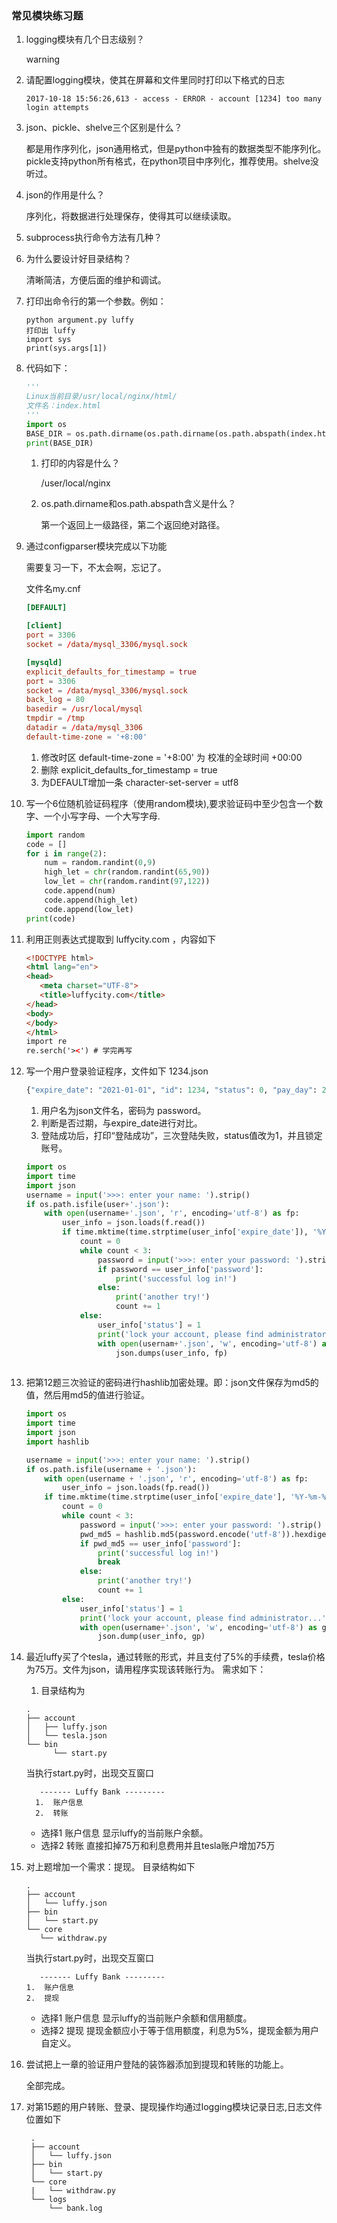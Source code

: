 ### 常见模块练习题

1. logging模块有几个日志级别？

   warning

   

2. 请配置logging模块，使其在屏幕和文件里同时打印以下格式的日志

   ```log
   2017-10-18 15:56:26,613 - access - ERROR - account [1234] too many login attempts
   ```

3. json、pickle、shelve三个区别是什么？

   都是用作序列化，json通用格式，但是python中独有的数据类型不能序列化。pickle支持python所有格式，在python项目中序列化，推荐使用。shelve没听过。

4. json的作用是什么？

   序列化，将数据进行处理保存，使得其可以继续读取。

5. subprocess执行命令方法有几种？

   

6. 为什么要设计好目录结构？

   清晰简洁，方便后面的维护和调试。

7. 打印出命令行的第一个参数。例如：

   ```shell
   python argument.py luffy
   打印出 luffy
   import sys
   print(sys.args[1])
   ```

8. 代码如下：

   ```python
   '''
   Linux当前目录/usr/local/nginx/html/
   文件名：index.html
   '''
   import os
   BASE_DIR = os.path.dirname(os.path.dirname(os.path.abspath(index.html)))
   print(BASE_DIR)
   ```

   1. 打印的内容是什么？

      /user/local/nginx

   2. os.path.dirname和os.path.abspath含义是什么？

      第一个返回上一级路径，第二个返回绝对路径。

9. 通过configparser模块完成以下功能

   需要复习一下，不太会啊，忘记了。

   文件名my.cnf

   ```conf
   [DEFAULT]
   
   [client]
   port = 3306
   socket = /data/mysql_3306/mysql.sock
   
   [mysqld]
   explicit_defaults_for_timestamp = true
   port = 3306
   socket = /data/mysql_3306/mysql.sock
   back_log = 80
   basedir = /usr/local/mysql
   tmpdir = /tmp
   datadir = /data/mysql_3306
   default-time-zone = '+8:00'
   ```

   1. 修改时区 default-time-zone = '+8:00' 为 校准的全球时间 +00:00
   2. 删除 explicit_defaults_for_timestamp = true
   3. 为DEFAULT增加一条 character-set-server = utf8

10. 写一个6位随机验证码程序（使用random模块),要求验证码中至少包含一个数字、一个小写字母、一个大写字母.

    ```python
    import random
    code = []
    for i in range(2):
    	num = random.randint(0,9)
        high_let = chr(random.randint(65,90))
        low_let = chr(random.randint(97,122))
        code.append(num)
        code.append(high_let)
        code.append(low_let)
    print(code)
    ```

    

11. 利用正则表达式提取到 luffycity.com ，内容如下

    ```html
    <!DOCTYPE html>
    <html lang="en">
    <head>
       <meta charset="UTF-8">
       <title>luffycity.com</title>
    </head>
    <body>
    </body>
    </html>
    import re
    re.serch('><') # 学完再写
    ```

12. 写一个用户登录验证程序，文件如下
    1234.json

    ```python
    {"expire_date": "2021-01-01", "id": 1234, "status": 0, "pay_day": 22, "password": "abc"}
    ```

    1. 用户名为json文件名，密码为 password。
    2. 判断是否过期，与expire_date进行对比。
    3. 登陆成功后，打印“登陆成功”，三次登陆失败，status值改为1，并且锁定账号。

    ```python
    import os
    import time
    import json
    username = input('>>>: enter your name: ').strip()
    if os.path.isfile(user+'.json'):
    	with open(username+'.json', 'r', encoding='utf-8') as fp:
            user_info = json.loads(f.read())
            if time.mktime(time.strptime(user_info['expire_date']), '%Y-%m-%d') > time.time():
                count = 0
                while count < 3:
                    password = input('>>>: enter your password: ').strip()
                    if password == user_info['password']:
                        print('successful log in!')
                    else:
                        print('another try!')
                        count += 1
                else:
                    user_info['status'] = 1
                    print('lock your account, please find administrator...')
                    with open(usernam+'.json', 'w', encoding='utf-8') as fp:
                    	json.dumps(user_info, fp)
        
    ```

    

13. 把第12题三次验证的密码进行hashlib加密处理。即：json文件保存为md5的值，然后用md5的值进行验证。

    ```python
    import os
    import time
    import json
    import hashlib
    
    username = input('>>>: enter your name: ').strip()
    if os.path.isfile(username + '.json'):
        with open(username + '.json', 'r', encoding='utf-8') as fp:
            user_info = json.loads(fp.read())
        if time.mktime(time.strptime(user_info['expire_date'], '%Y-%m-%d')) > time.time():
            count = 0
            while count < 3:
                password = input('>>>: enter your password: ').strip()
                pwd_md5 = hashlib.md5(password.encode('utf-8')).hexdigest()
                if pwd_md5 == user_info['password']:
                    print('successful log in!')
                    break
                else:
                    print('another try!')
                    count += 1
            else:
                user_info['status'] = 1
                print('lock your account, please find administrator...')
                with open(username+'.json', 'w', encoding='utf-8') as gp:
                    json.dump(user_info, gp)
    ```

    

14. 最近luffy买了个tesla，通过转账的形式，并且支付了5%的手续费，tesla价格为75万。文件为json，请用程序实现该转账行为。
    需求如下：

    1. 目录结构为

    ```
    .
    ├── account
    │   ├── luffy.json
    │   └── tesla.json
    └── bin
          └── start.py
    ```

    当执行start.py时，出现交互窗口

    ```
       ------- Luffy Bank ---------
      1.  账户信息
      2.  转账
    ```

    - 选择1 账户信息 显示luffy的当前账户余额。
    - 选择2 转账 直接扣掉75万和利息费用并且tesla账户增加75万

15. 对上题增加一个需求：提现。
    目录结构如下

    ```
    .
    ├── account
    │   └── luffy.json
    ├── bin
    │   └── start.py
    └── core
       └── withdraw.py
    ```

    当执行start.py时，出现交互窗口

    ```
       ------- Luffy Bank ---------
    1.  账户信息
    2.  提现
    ```

    - 选择1 账户信息 显示luffy的当前账户余额和信用额度。
    - 选择2 提现 提现金额应小于等于信用额度，利息为5%，提现金额为用户自定义。

16. 尝试把上一章的验证用户登陆的装饰器添加到提现和转账的功能上。

    全部完成。

17. 对第15题的用户转账、登录、提现操作均通过logging模块记录日志,日志文件位置如下

    ```
     .
     ├── account
     │   └── luffy.json
     ├── bin
     │   └── start.py
     └── core
     |   └── withdraw.py
     └── logs
         └── bank.log
    ```